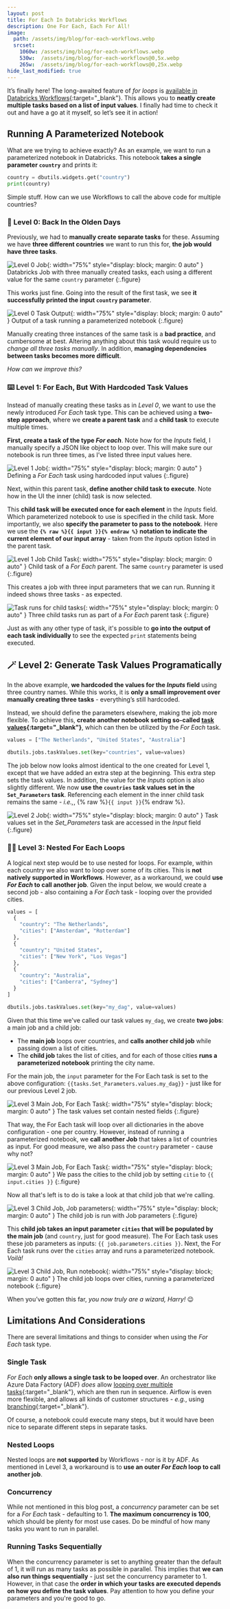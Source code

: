 ```yaml
---
layout: post
title: For Each In Databricks Workflows
description: One For Each, Each For All!
image: 
  path: /assets/img/blog/for-each-workflows.webp
  srcset:
    1060w: /assets/img/blog/for-each-workflows.webp
    530w:  /assets/img/blog/for-each-workflows@0,5x.webp
    265w:  /assets/img/blog/for-each-workflows@0,25x.webp
hide_last_modified: true
---
```


It’s finally here! The long-awaited feature of *for loops* is [available in Databricks Workflows](https://www.databricks.com/blog/streamlining-repetitive-tasks-databricks-workflows){:target="_blank"}. This allows you to **neatly create multiple tasks based on a list of input values**. I finally had time to check it out and have a go at it myself, so let’s see it in action!

## Running A Parameterized Notebook

What are we trying to achieve exactly? As an example, we want to run a parameterized notebook in Databricks. This notebook **takes a single parameter `country`** and prints it:

```python
country = dbutils.widgets.get("country")
print(country)
```

Simple stuff. How can we use Workflows to call the above code for multiple countries?

### 💾 Level 0: Back In the Olden Days

Previously, we had to **manually create separate tasks** for these. Assuming we have **three different countries** we want to run this for, **the job would have three tasks**.

![Level 0 Job](/assets/img/blog/for-each-level-0.webp){: width="75%" style="display: block; margin: 0 auto" }
Databricks Job with three manually created tasks, each using a different value for the same `country` parameter
{:.figure}

This works just fine. Going into the result of the first task, we see **it successfully printed the input `country` parameter**.

![Level 0 Task Output](/assets/img/blog/param-task-run-0.webp){: width="75%" style="display: block; margin: 0 auto" }
Output of a task running a parameterized notebook
{:.figure}

Manually creating three instances of the same task is a **bad practice**, and cumbersome at best. Altering anything about this task would require us to *change all three tasks manually*. In addition, **managing dependencies between tasks becomes more difficult**.

*How can we improve this?*

### ⌨️ Level 1: For Each, But With Hardcoded Task Values

Instead of manually creating these tasks as in *Level 0*, we want to use the newly introduced *For Each* task type. This can be achieved using a **two-step approach**, where we **create a parent task** and a **child task** to execute multiple times.

**First, create a task of the type *For each***. Note how for the *Inputs* field, I manually specify a JSON like object to loop over. This will make sure our notebook is run three times, as I’ve listed three input values here.

![Level 1 Job](/assets/img/blog/for-each-level-1.webp){: width="75%" style="display: block; margin: 0 auto" }
Defining a *For Each* task using hardcoded input values
{:.figure}

Next, within this parent task, **define another child task to execute**. Note how in the UI the inner (child) task is now selected.

This **child task will be executed once for each element** in the *Inputs* field. Which parameterized notebook to use is specified in the child task. More importantly, we also **specify the parameter to pass to the notebook**. Here we use the **`{% raw %}{{ input }}{% endraw %}` notation to indicate the current element of our input array** - taken from the *Inputs* option listed in the parent task.

![Level 1 Job Child Task](/assets/img/blog/for-each-level-1-child-task.webp){: width="75%" style="display: block; margin: 0 auto" }
Child task of a *For Each* parent. The same `country` parameter is used
{:.figure}

This creates a job with three input parameters that we can run. Running it indeed shows three tasks - as expected.

![Task runs for child tasks](/assets/img/blog/for-each-level-1-tasks-run.webp){: width="75%" style="display: block; margin: 0 auto" }
Three child tasks run as part of a *For Each* parent task
{:.figure}

Just as with any other type of task, it's possible to **go into the output of each task individually** to see the expected `print` statements being executed.

## 🪄 Level 2: Generate Task Values Programatically

In the above example, **we hardcoded the values for the *Inputs* field** using three country names. While this works, it is **only a small improvement over manually creating three tasks** - everything’s still hardcoded.

Instead, we should define the parameters elsewhere, making the job more flexible. To achieve this, **create another notebook setting so-called [task values](https://docs.databricks.com/en/jobs/share-task-context.html){:target="_blank"}**, which can then be utilized by the *For Each* task.

```python
values = ["The Netherlands", "United States", "Australia"]

dbutils.jobs.taskValues.set(key="countries", value=values)
```

The job below now looks almost identical to the one created for Level 1, except that we have added an extra step at the beginning. This extra step sets the task values. In addition, the value for the *Inputs* option is also slightly different. We now **use the `countries` task values set in the `Set_Parameters` task**. Referencing each element in the inner child task remains the same - *i.e.,*, {% raw %}`{{ input }}`{% endraw %}.

![Level 2 Job](/assets/img/blog/for-each-level-2.webp){: width="75%" style="display: block; margin: 0 auto" }
Task values set in the *Set_Parameters* task are accessed in the *Input* field
{:.figure}

### 🧙‍♂️ Level 3: Nested For Each Loops

A logical next step would be to use nested for loops. For example, within each country we also want to loop over some of its cities. This is **not natively supported in Workflows**. However, as a workaround, we could **use *For Each* to call another job**. Given the input below, we would create a second job - also containing a *For Each* task - looping over the provided cities.

```python
values = [
  {
    "country": "The Netherlands",
    "cities": ["Amsterdam", "Rotterdam"]
  },
  {
    "country": "United States",
    "cities": ["New York", "Los Vegas"]
  },
  {
    "country": "Australia",
    "cities": ["Canberra", "Sydney"]
  }
]

dbutils.jobs.taskValues.set(key="my_dag", value=values)
```

Given that this time we've called our task values `my_dag`, we create **two jobs**: a main job and a child job:
- The **main job** loops over countries, and **calls another child job** while passing down a list of cities.
- The **child job** takes the list of cities, and for each of those cities **runs a parameterized notebook** printing the city name.

For the main job, the `input` parameter for the For Each task is set to the above configuration: `{{tasks.Set_Parameters.values.my_dag}}` - just like for our previous Level 2 job.

![Level 3 Main Job, For Each Task](/assets/img/blog/for-each-level-3-main-job-1.webp){: width="75%" style="display: block; margin: 0 auto" }
The task values set contain nested fields
{:.figure}

That way, the For Each task will loop over all dictionaries in the above configuration - one per country. However, instead of running a parameterized notebook, we **call another Job** that takes a list of countries as input. For good measure, we also pass the `country` parameter - cause why not?

![Level 3 Main Job, For Each Task](/assets/img/blog/for-each-level-3-main-job-2.webp){: width="75%" style="display: block; margin: 0 auto" }
We pass the cities to the child job by setting `citie` to `{{ input.cities }}`
{:.figure}

Now all that's left is to do is take a look at that child job that we're calling.

![Level 3 Child Job, Job parameters](/assets/img/blog/for-each-level-3-child-job-1.webp){: width="75%" style="display: block; margin: 0 auto" }
The child job is run with Job parameters
{:.figure}

This **child job takes an input parameter `cities` that will be populated by the main job** (and `country`, just for good measure). The For Each task uses these job parameters as inputs: `{{ job.parameters.cities }}`. Next, the For Each task runs over the `cities` array and runs a parameterized notebook. *Voilà!*

![Level 3 Child Job, Run notebook](/assets/img/blog/for-each-level-3-child-job-2.webp){: width="75%" style="display: block; margin: 0 auto" }
The child job loops over cities, running a parameterized notebook
{:.figure}

When you’ve gotten this far, *you now truly are a wizard, Harry!* 😉

## Limitations And Considerations

There are several limitations and things to consider when using the *For Each* task type.

### Single Task

*For Each* **only allows a single task to be looped over**. An orchestrator like Azure Data Factory (ADF) *does* allow [looping over multiple tasks](https://learn.microsoft.com/en-us/azure/data-factory/control-flow-for-each-activity){:target="_blank"}, which are then run in sequence. Airflow is even more flexible, and allows all kinds of customer structures - *e.g.*, using [branching](https://www.astronomer.io/docs/learn/airflow-branch-operator){:target="_blank"}.

Of course, a notebook could execute many steps, but it would have been nice to separate different steps in separate tasks.

### Nested Loops

Nested loops are **not supported** by Workflows - nor is it by ADF. As mentioned in Level 3, a workaround is to **use an outer *For Each* loop to call another job**.

### Concurrency

While not mentioned in this blog post, a *concurrency* parameter can be set for a *For Each* task - defaulting to 1. **The maximum concurrency is 100**, which should be plenty for most use cases. Do be mindful of how many tasks you want to run in parallel.

### Running Tasks Sequentially

When the concurrency parameter is set to anything greater than the default of 1, it will run as many tasks as possible in parallel. This implies that **we can also run things sequentially** - just set the concurrency parameter to 1. However, in that case the **order in which your tasks are executed depends on how you define the task values**. Pay attention to how you define your parameters and you're good to go.
